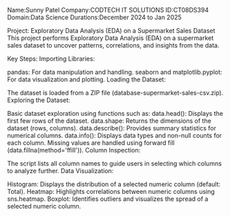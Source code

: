 Name:Sunny Patel
Company:CODTECH IT SOLUTIONS
ID:CT08DS394
Domain:Data Science
Durations:December 2024 to Jan 2025

 Project: Exploratory Data Analysis (EDA) on a Supermarket Sales Dataset
This project performs Exploratory Data Analysis (EDA) on a supermarket sales dataset to uncover patterns, correlations, and insights from the data.

Key Steps:
Importing Libraries:

pandas: For data manipulation and handling.
seaborn and matplotlib.pyplot: For data visualization and plotting.
Loading the Dataset:

The dataset is loaded from a ZIP file (database-supermarket-sales-csv.zip).
Exploring the Dataset:

Basic dataset exploration using functions such as:
data.head(): Displays the first few rows of the dataset.
data.shape: Returns the dimensions of the dataset (rows, columns).
data.describe(): Provides summary statistics for numerical columns.
data.info(): Displays data types and non-null counts for each column.
Missing values are handled using forward fill (data.fillna(method='ffill')).
Column Inspection:

The script lists all column names to guide users in selecting which columns to analyze further.
Data Visualization:

Histogram: Displays the distribution of a selected numeric column (default: Total).
Heatmap: Highlights correlations between numeric columns using sns.heatmap.
Boxplot: Identifies outliers and visualizes the spread of a selected numeric column.


 
